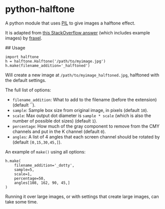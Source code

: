 # python-halftone

A python module that uses [PIL][pil] to give images a halftone effect.

It is adapted from [this StackOverflow answer][so] (which includes example images) by [fraxel][fr].

[pil]: http://www.pythonware.com/products/pil/
[so]: http://stackoverflow.com/questions/10572274/halftone-images-in-python/10575940#10575940
[fr]: http://stackoverflow.com/users/1175101/fraxel

## Usage

    import halftone
    h = halftone.Halftone('/path/to/myimage.jpg')
    h.make(filename_addition='_halftoned')

Will create a new image at `/path/to/myimage_halftoned.jpg`, halftoned with the 
default settings.

The full list of options:

* `filename_addition`: What to add to the filename (before the extension) (default ``).
* `sample`: Sample box size from original image, in pixels (default `10`).
* `scale`: Max output dot diameter is `sample * scale` (which is also the number of possible dot sizes) (default `1`).
* `percentage`: How much of the gray component to remove from the CMY channels and put in the K channel (default `0`).
* `angles`: A list of 4 angles that each screen channel should be rotated by (default `[0,15,30,45,]`).

An example of `make()` using all options:

	h.make(
		filename_addition='_dotty',
		sample=5,
		scale=1,
		percentage=50,
		angles[108, 162, 90, 45,]
	)

Running it over large images, or with settings that create large images, can take some time.